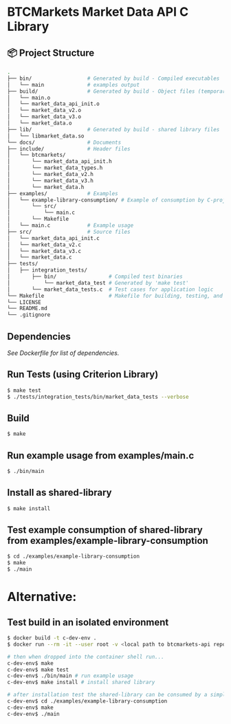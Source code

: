 # BTCMarkets Market Data API C Library

## 📦 Project Structure
```bash
.
├── bin/                  # Generated by build - Compiled executables
│   └── main              # examples output
├── build/                # Generated by build - Object files (temporary build files)
│   └── main.o
│   └── market_data_api_init.o
│   └── market_data_v2.o
│   └── market_data_v3.o
│   └── market_data.o
├── lib/                  # Generated by build - shared library files
│   └── libmarket_data.so
└── docs/                 # Documents
├── include/              # Header files
│   └── btcmarkets/
│       └── market_data_api_init.h
│       └── market_data_types.h
│       └── market_data_v2.h
│       └── market_data_v3.h
│       └── market_data.h
├── examples/             # Examples
│   └── example-library-consumption/ # Example of consumption by C-project
│       └── src/
│           └── main.c
│       └── Makefile
│   └── main.c            # Example usage
├── src/                  # Source files
│   └── market_data_api_init.c
│   └── market_data_v2.c
│   └── market_data_v3.c
│   └── market_data.c
├── tests/
│   ├── integration_tests/
│       ├── bin/                 # Compiled test binaries
│           └── market_data_test # Generated by 'make test'
│       └── market_data_tests.c  # Test cases for application logic
└── Makefile                     # Makefile for building, testing, and running the project
└── LICENSE
└── README.md
└── .gitignore
```

## Dependencies
*See Dockerfile for list of dependencies.*

## Run Tests (using Criterion Library)
```bash
$ make test
$ ./tests/integration_tests/bin/market_data_tests --verbose
```

## Build
```bash
$ make
```

## Run example usage from examples/main.c
```bash
$ ./bin/main
```

## Install as shared-library
```bash
$ make install

```

## Test example consumption of shared-library from examples/example-library-consumption
```bash
$ cd ./examples/example-library-consumption
$ make
$ ./main
```

# Alternative: 
## Test build in an isolated environment
```bash
$ docker build -t c-dev-env .
$ docker run --rm -it --user root -v <local path to btcmarkets-api repository>:/home/devuser/project c-dev-env # run as root in container so you can install the shared-library with make install

# then when dropped into the container shell run...
c-dev-env$ make
c-dev-env$ make test
c-dev-env$ ./bin/main # run example usage
c-dev-env$ make install # install shared library

# after installation test the shared-library can be consumed by a simple C-project from examples/example-library-consumption
c-dev-env$ cd ./examples/example-library-consumption
c-dev-env$ make
c-dev-env$ ./main
```
